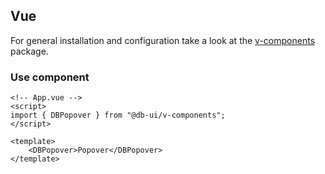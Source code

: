 ## Vue

For general installation and configuration take a look at the [v-components](https://www.npmjs.com/package/@db-ui/v-components) package.

### Use component

```vue App.vue
<!-- App.vue -->
<script>
import { DBPopover } from "@db-ui/v-components";
</script>

<template>
	<DBPopover>Popover</DBPopover>
</template>
```
